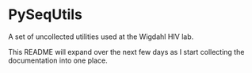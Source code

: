 PySeqUtils
==========

A set of uncollected utilities used at the Wigdahl HIV lab.

This README will expand over the next few days as I start collecting the documentation into one place.
